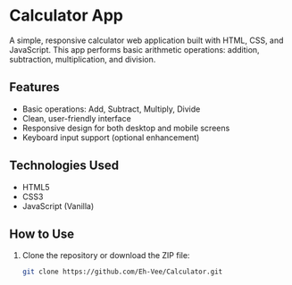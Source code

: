 # Calculator App

A simple, responsive calculator web application built with HTML, CSS, and JavaScript. This app performs basic arithmetic operations: addition, subtraction, multiplication, and division.

## Features

- Basic operations: Add, Subtract, Multiply, Divide
- Clean, user-friendly interface
- Responsive design for both desktop and mobile screens
- Keyboard input support (optional enhancement)

## Technologies Used

- HTML5
- CSS3
- JavaScript (Vanilla)

## How to Use

1. Clone the repository or download the ZIP file:
   ```bash
   git clone https://github.com/Eh-Vee/Calculator.git
